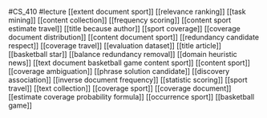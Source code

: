 #CS_410
#lecture
[[extent document sport]]
[[relevance ranking]]
[[task mining]]
[[content collection]]
[[frequency scoring]]
[[content sport estimate travel]]
[[title because author]]
[[sport coverage]]
[[coverage document distribution]]
[[content document sport]]
[[redundancy candidate respect]]
[[coverage travel]]
[[evaluation dataset]]
[[title article]]
[[basketball star]]
[[balance redundancy removal]]
[[domain heuristic news]]
[[text document basketball game content sport]]
[[content sport]]
[[coverage ambiguation]]
[[phrase solution candidate]]
[[discovery association]]
[[inverse document frequency]]
[[statistic scoring]]
[[sport travel]]
[[text collection]]
[[coverage sport]]
[[coverage document]]
[[estimate coverage probability formula]]
[[occurrence sport]]
[[basketball game]]
